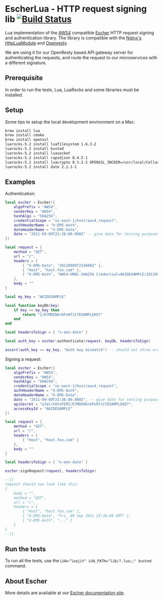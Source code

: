 EscherLua - HTTP request signing lib [![Build Status](https://travis-ci.org/emartech/escher-lua.svg?branch=master)](https://travis-ci.org/emartech/escher-lua)
====================================

Lua implementation of the [AWS4](http://docs.aws.amazon.com/general/latest/gr/sigv4_signing.html) compatible [Escher](https://github.com/emartech/escher) HTTP request signing and authentication library. The library is compatible with the [Nginx's HttpLuaModule](http://wiki.nginx.org/HttpLuaModule) and [Openresty](http://openresty.org/).

We are using it for our OpenResty based API gateway server for authenticating the requests, and route the request to our microservices with a different signature.

Prerequisite
------------

In order to run the tests, Lua, LuaRocks and some libraries must be installed.

Setup
-----

Some tips to setup the local development environment on a Mac:

```bash
brew install lua
brew install cmake
brew install openssl
luarocks-5.2 install luafilesystem 1.6.3-2
luarocks-5.2 install busted
luarocks-5.2 install luasocket
luarocks-5.2 install rapidjson 0.4.5-1
luarocks-5.2 install luacrypto 0.3.2-2 OPENSSL_INCDIR=/usr/local/Cellar/openssl/1.0.2j/include
luarocks-5.2 install date 2.1.1-1
```

Examples
-------------

Authentication:
```lua
local escher = Escher({
    algoPrefix = "AWS4",
    vendorKey = "AWS4",
    hashAlgo = "SHA256",
    credentialScope = "us-east-1/host/aws4_request",
    authHeaderName = "X-EMS-Auth",
    dateHeaderName = "X-EMS-Date",
    date = "2011-09-09T23:36:00.000Z" -- give date for testing purposes only
})

local request = {
    method = "GET",
    url = "/",
    headers = {
        { "X-EMS-Date", "20110909T233600Z" },
        { "Host", "host.foo.com" },
        { "X-EMS-Auth", "AWS4-HMAC-SHA256 Credential=AKIDEXAMPLE/20110909/us-east-1/host/aws4_request, SignedHeaders=x-ems-date;host, Signature=3a2b15801d517d0010be640f0685fa60b5d793396be38e0566ede3d334554479" }
    },
    body = ""
}

local my_key = "AKIDEXAMPLE"

local function keyDb(key)
    if key == my_key then
        return "1/K7MDENG+bPxRfiCYEXAMPLEKEY"
    end
end

local headersToSign = { "x-ems-date" }

local auth_key = escher:authenticate(request, keyDb, headersToSign)

assert(auth_key == my_key, "Auth key mismatch") -- should not throw error
```

Signing a request:
```lua
local escher = Escher({
    algoPrefix = "AWS4",
    vendorKey = "AWS4",
    hashAlgo = "SHA256",
    credentialScope = "us-east-1/host/aws4_request",
    authHeaderName = "X-EMS-Auth",
    dateHeaderName = "X-EMS-Date",
    date = "2011-09-09T23:36:00.000Z", -- give date for testing purposes only
    apiSecret = "wJalrXUtnFEMI/K7MDENG+bPxRfiCYEXAMPLEKEY",
    accessKeyId = "AKIDEXAMPLE"
})

local request = {
    method = "GET",
    url = "/",
    headers = {
        { "Host", "host.foo.com" }
    },
    body = ""
}

local headersToSign = { "x-ems-date" }

escher:signRequest(request, headersToSign)

--[[
request should now look like this:
{
    body = "",
    method = "GET",
    url = "/",
    headers = {
        { "Host", "host.foo.com" },
        { "X-EMS-Date", "Fri, 09 Sep 2011 23:36:00 GMT" },
        { "X-EMS-Auth", "..." }
    }
}
--]]
```

Run the tests
-------------

To run all the tests, use the `LUA="luajit" LUA_PATH="lib/?.lua;;" busted` command.

About Escher
------------

More details are available at our [Escher documentation site](http://escherauth.io/).

